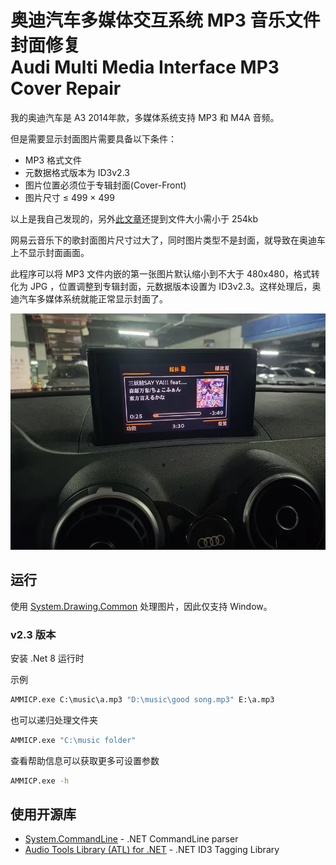 奥迪汽车多媒体交互系统 MP3 音乐文件封面修复<br>Audi Multi Media Interface MP3 Cover Repair
=======
我的奥迪汽车是 A3 2014年款，多媒体系统支持 MP3 和 M4A 音频。

但是需要显示封面图片需要具备以下条件：
* MP3 格式文件
* 元数据格式版本为 ID3v2.3
* 图片位置必须位于专辑封面(Cover-Front)
* 图片尺寸 ≤ 499 × 499

以上是我自己发现的，另外[此文章](https://www.petenetlive.com/KB/Article/0001116)还提到文件大小需小于 254kb

网易云音乐下的歌封面图片尺寸过大了，同时图片类型不是封面，就导致在奥迪车上不显示封面画面。

此程序可以将 MP3 文件内嵌的第一张图片默认缩小到不大于 480x480，格式转化为 JPG ，位置调整到专辑封面，元数据版本设置为 ID3v2.3。这样处理后，奥迪汽车多媒体系统就能正常显示封面了。

![预览图](doc/preview.webp)

## 运行
使用 [System.Drawing.Common](https://learn.microsoft.com/dotnet/core/compatibility/core-libraries/6.0/system-drawing-common-windows-only) 处理图片，因此仅支持 Window。
### v2.3 版本
安装 .Net 8 运行时

示例
```bat
AMMICP.exe C:\music\a.mp3 "D:\music\good song.mp3" E:\a.mp3
```

也可以递归处理文件夹
```bat
AMMICP.exe "C:\music folder"
```

查看帮助信息可以获取更多可设置参数
```bat
AMMICP.exe -h
```

## 使用开源库
* [System.CommandLine](https://www.nuget.org/packages/System.CommandLine) - .NET CommandLine parser
* [Audio Tools Library (ATL) for .NET](https://www.nuget.org/packages/z440.atl.core/) - .NET ID3 Tagging Library